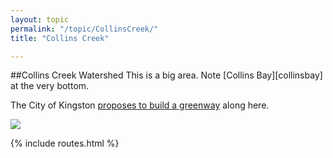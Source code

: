 ```yaml
---
layout: topic
permalink: "/topic/CollinsCreek/"
title: "Collins Creek"

---
```


##Collins Creek Watershed
This is a big area.  Note [Collins Bay][collinsbay] at the very bottom.

The City of Kingston [proposes to build a greenway](http://www.cityofkingston.ca/pdf/cityhall/committees/planning/agenda/2006/PLN_A1006-SchedE.pdf) along here.

<img src="http://k7Waterfront.org/Images/CollinsCreekWatershedLg.jpg">

{% include routes.html %}
